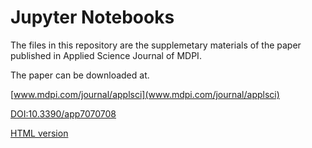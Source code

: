 # Jupyter Notebooks

The files in this repository are the supplemetary materials of the paper published in
Applied Science Journal of MDPI.

The paper can be downloaded at.

[www.mdpi.com/journal/applsci](www.mdpi.com/journal/applsci)

[DOI:10.3390/app7070708](10.3390/app7070708)

[HTML version](http://mdpi.com/2076-3417/7/7/708)
